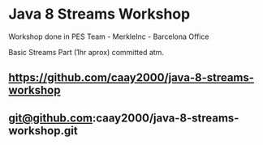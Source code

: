 # Java 8 Streams Workshop

Workshop done in PES Team - MerkleInc - Barcelona Office

Basic Streams Part (1hr aprox) committed atm.

## https://github.com/caay2000/java-8-streams-workshop

## git@github.com:caay2000/java-8-streams-workshop.git


